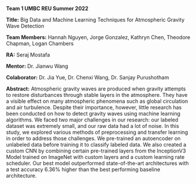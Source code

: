 **Team 1 UMBC REU Summer 2022** 

**Title:** Big Data and Machine Learning Techniques for Atmospheric Gravity Wave Detection

**Team Members:** Hannah Nguyen, Jorge Gonzalez, Kathryn Chen, Theodore Chapman, Logan Chambers

**RA:** Seraj Mostafa

**Mentor:** Dr. Jianwu Wang

**Colaborator:** Dr. Jia Yue, Dr. Chenxi Wang, Dr. Sanjay Purushotham

**Abstract:** Atmospheric gravity waves are produced when gravity attempts to restore disturbances through stable layers in the atmosphere. They have a visible effect on many atmospheric phenomena such as global circulation and air turbulence. Despite their importance, however, little research has been conducted on how to detect gravity waves using machine learning algorithms. We faced two major challenges in our research: our labeled dataset was extremely small, and our raw data had a lot of noise. In this study, we explored various methods of preprocessing and transfer learning in order to address those challenges. We pre-trained an autoencoder on unlabeled data before training it to classify labeled data. We also created a custom CNN by combining certain pre-trained layers from the InceptionV3 Model trained on ImageNet with custom layers and a custom learning rate scheduler. Our best model outperformed state-of-the-art architectures with a test accuracy 6.36% higher than the best performing baseline architecture.

